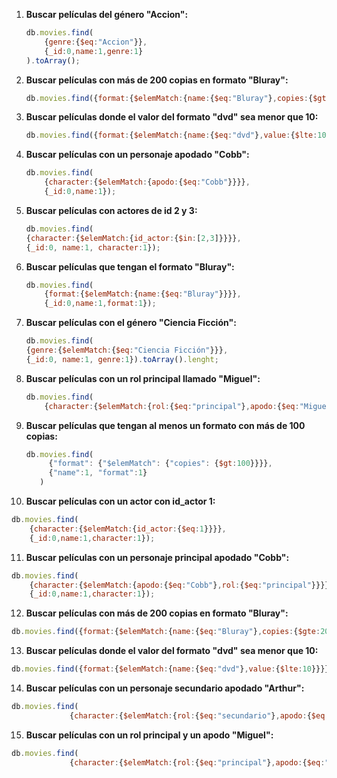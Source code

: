 1. **Buscar películas del género "Accion":**

   ``` javascript
   db.movies.find(
       {genre:{$eq:"Accion"}},
       {_id:0,name:1,genre:1}
   ).toArray();
   ```

2. **Buscar películas con más de 200 copias en formato "Bluray":**

   ``` javascript
   db.movies.find({format:{$elemMatch:{name:{$eq:"Bluray"},copies:{$gte:200}}}},{_id:0,name:1,format:1})
   ```

3. **Buscar películas donde el valor del formato "dvd" sea menor que 10:**

   ``` javascript
   db.movies.find({format:{$elemMatch:{name:{$eq:"dvd"},value:{$lte:10}}}},{_id:0,name:1,format:1})
   ```

4. **Buscar películas con un personaje apodado "Cobb":**

   ``` javascript
   db.movies.find(
       {character:{$elemMatch:{apodo:{$eq:"Cobb"}}}},
       {_id:0,name:1});
   ```

5. **Buscar películas con actores de id 2 y 3:**

   ``` javascript
   db.movies.find(
   {character:{$elemMatch:{id_actor:{$in:[2,3]}}}},
   {_id:0, name:1, character:1});
   ```

6. **Buscar películas que tengan el formato "Bluray":**

   ``` javascript
   db.movies.find(
       {format:{$elemMatch:{name:{$eq:"Bluray"}}}},
       {_id:0,name:1,format:1});
   ```

7. **Buscar películas con el género "Ciencia Ficción":**

   ``` javascript
   db.movies.find(
   {genre:{$elemMatch:{$eq:"Ciencia Ficción"}}},
   {_id:0, name:1, genre:1}).toArray().lenght;
   ```

8. **Buscar películas con un rol principal llamado "Miguel":**

   ``` javascript
   db.movies.find(
       {character:{$elemMatch:{rol:{$eq:"principal"},apodo:{$eq:"Miguel"}}}},		   {_id:0,name:1,character:1});
   ```

9. **Buscar películas que tengan al menos un formato con más de 100 copias:**

   ``` javascript
   db.movies.find(
        {"format": {"$elemMatch": {"copies": {$gt:100}}}},
        {"name":1, "format":1}
      )
   ```

10. **Buscar películas con un actor con id_actor 1:**

   ```javascript
   db.movies.find(
       {character:{$elemMatch:{id_actor:{$eq:1}}}},
       {_id:0,name:1,character:1});
   ```

11. **Buscar películas con un personaje principal apodado "Cobb":**

   ``` javascript
   db.movies.find(
       {character:{$elemMatch:{apodo:{$eq:"Cobb"},rol:{$eq:"principal"}}}},
       {_id:0,name:1,character:1});
   ```
12. **Buscar películas con más de 200 copias en formato "Bluray":**

   ``` javascript
db.movies.find({format:{$elemMatch:{name:{$eq:"Bluray"},copies:{$gte:200}}}},{_id:0,name:1,format:1})
   ```

13. **Buscar películas donde el valor del formato "dvd" sea menor que 10:**

   ``` javascript
   db.movies.find({format:{$elemMatch:{name:{$eq:"dvd"},value:{$lte:10}}}},{_id:0,name:1,format:1})
   ```

14. **Buscar películas con un personaje secundario apodado "Arthur":**

   ``` javascript
   db.movies.find(
   				{character:{$elemMatch:{rol:{$eq:"secundario"},apodo:{$eq:"Arthur"}}}},		   			{_id:0,name:1,character:1});
   ```

15. **Buscar películas con un rol principal y un apodo "Miguel":**

   ``` javascript
   db.movies.find(
   				{character:{$elemMatch:{rol:{$eq:"principal"},apodo:{$eq:"Miguel"}}}},		   			{_id:0,name:1,character:1});
   ```